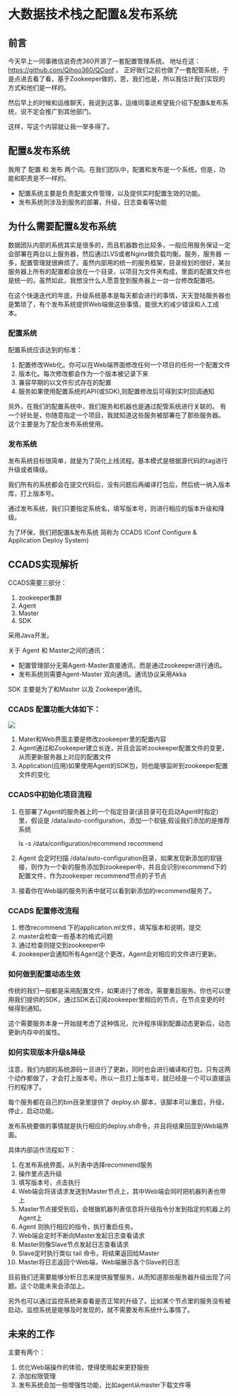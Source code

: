 # 大数据技术栈之配置&发布系统

## 前言

今天早上一同事微信说奇虎360开源了一套配置管理系统。 地址在这： https://github.com/Qihoo360/QConf 。 正好我们之前也做了一套配管系统，于是点进去看了看，基于Zookeeper做的，恩，我们也是，所以我估计我们实现的方式和他们是一样的。

然后早上的时候和运维聊天，我说到这事，运维同事说希望我介绍下配置&发布系统，说不定会推广到其他部门。

这样，写这个内容就让我一举多得了。

## 配置&发布系统

我用了 配置 和 发布 两个词。在我们团队中，配置和发布是一个系统，但是，功能和职责是不一样的。

* 配置系统主要是负责配置文件管理，以及提供实时配置生效的功能。
* 发布系统则涉及到服务的部署，升级，日志查看等功能

## 为什么需要配置&发布系统

数据团队内部的系统其实是很多的，而且机器数也比较多，一般应用服务保证一定会部署在两台以上服务器，然后通过LVS或者Nginx做负载均衡。服务，服务器 一多，配置管理就很麻烦了。虽然内部用的统一的服务框架，目录规划的很好，某台服务器上所有的配置都会放在一个目录，以项目为文件夹构成，里面的配置文件也是统一的。虽然如此，我想没什么人愿意登到服务器上一台一台修改配置吧。

在这个快速迭代的年底，升级系统基本是每天都会进行的事情，天天登陆服务器也是繁琐了，有个发布系统提供Web端做这些事情，能很大的减少错误和人工成本。

### 配置系统

配置系统应该达到的标准：

1. 配置修改Web化。你可以在Web端界面修改任何一个项目的任何一个配置文件
2. 版本化。每次修改都会作为一个版本被记录下来
3. 兼容早期的以文件形式存在的配置
4. 服务如果使用配置系统的API(或SDK),则配置修改后可得到实时回调通知

另外，在我们的配置系统中，我们服务和机器也是通过配管系统进行关联的。
有一个好处是，你随意指定一个项目，我就知道这些服务被部署在了那些服务器。
这个主要是为了配合发布系统使用。

### 发布系统

发布系统目标很简单，就是为了简化上线流程。基本模式是根据源代码的tag进行升级或者降级。

我们所有的系统都会在提交代码后，没有问题后再编译打包后，然后统一纳入版本库，打上版本号。

通过发布系统，我们只要指定系统名，填写版本号，则进行相应的版本升级和降级。

为了环保，我们把配置&发布系统 简称为 CCADS (Conf Configure & Application Deploy System)

## CCADS实现解析


CCADS需要三部分：

1. zookeeper集群
2. Agent
3. Master
4. SDK

采用Java开发。

关于 Agent 和 Master之间的通讯：

* 配置管理部分无需Agent-Master直接通讯，而是通过zookeeper进行通讯。
* 发布系统则需要Agent-Master 双向通讯。通讯协议采用Akka

SDK 主要是为了和Master 以及 Zookeeper通讯。

### CCADS 配置功能大体如下：

![](http://ww2.sinaimg.cn/large/686443cegw1eqzdvz55agj20xg0pt41w.jpg)


1. Mater和Web界面主要是修改zookeeper里的配置内容
2. Agent通过和Zookeeper建立长连，并且会监听zookeeper配置文件的变更，从而更新服务器上对应的配置文件
3. Application(应用)如果使用Agent的SDK包，则也能够监听到zookeeper配置文件的变化


### CCADS中初始化项目流程

1. 在部署了Agent的服务器上的一个指定目录(该目录可在启动Agent时指定)里，假设是 /data/auto-configuration，添加一个软链,假设我们添加的是推荐系统

      ls  -s /data/configuration/recommend  recommend

2. Agent 会定时扫描 /data/auto-configuration目录，如果发现新添加的软链接，则作为一个新的服务添加到zookeeper中，并且会识别recommend下的配置文件，作为zookeeper recommend节点的子节点

3.  接着你在Web端的服务列表中就可以看到新添加的recommend服务了。

### CCADS 配置修改流程

1. 修改recommend 下的application.ml文件，填写版本和说明，提交
2. master会检查一些基本的格式问题
3. 通过检查则提交到zookeeper中
4. zookeeper会通知所有Agent这个更改，Agent会对相应的文件进行更新。

### 如何做到配置动态生效

传统的我们一般都是采用配置文件，如果进行了修改，需要重启服务。你也可以使用我们提供的SDK，通过SDK去订阅zookeeper里相应的节点，在节点变更的时候得到通知。

这个需要服务本身一开始就考虑了这种情况，允许程序得到配置动态更新后，动态更新内存中的属性。

### 如何实现版本升级&降级

注意，我们内部的系统源码一旦进行了更新，同时也会进行编译和打包，只有这两个动作都做了，才会打上版本号。所以一旦打上版本号，就已经是一个可以直接运行的程序了。

每个服务都在自己的bin目录里提供了 deploy.sh 脚本，该脚本可以重启，升级，停止，启动功能。

发布系统要做的事情就是执行相应的deploy.sh命令，并且将结果回显到Web端界面。

具体内部运作流程如下：

1. 在发布系统界面，从列表中选择recommend服务
2. 操作里点选升级
3. 填写版本号，点击执行
4. Web端会将该请求发送到Master节点上，其中Web端会同时把机器列表也带上
5. Master节点接受到后，会根据机器列表信息将升级指令分发到指定的机器上的Agent上
6.  Agent 则执行相应的指令，执行重启任务。
7.  Web端会定时不断向Master发起日志查看请求
8.  Master则像Slave节点发起日志查看请求
9.  Slave定时执行类似 tail 命令，将结果返回给Master
10.  Master将日志返回个Web端，Web端展示各个Slave的日志

目前我们还需要能够分析日志来提供报警服务，从而知道那些服务器升级出现了问题。这个功能未来会添加上。

另外也可以通过监控系统来查看是否正常的升级了。比如某个节点里的服务没有被启动，监控系统是能够及时发现的，就不需要发布系统什么事情了。

## 未来的工作

主要有两个：

1. 优化Web端操作的体验，使得使用起来更舒服些
2. 添加权限管理 
3. 发布系统会加一些增强性功能，比如agent从master下载文件等






